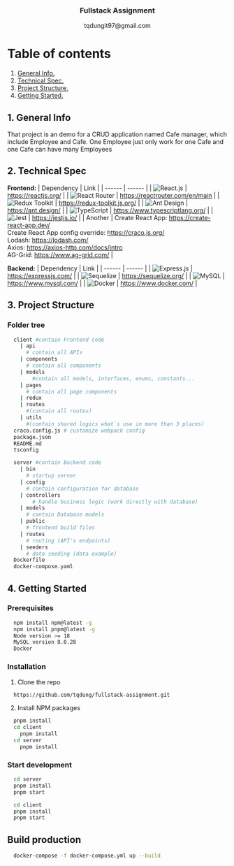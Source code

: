 <!-- Project title -->
<div align="center">
  <h3 align="center">Fullstack Assignment</h3>
  <p>tqdungit97@gmail.com</p>
</div>

# Table of contents

1. [ General Info. ](#general)
2. [ Technical Spec. ](#techical)
3. [ Project Structure. ](#project-structure)
4. [ Getting Started. ](#getting-started)

<a name="general"></a>

## 1. General Info

That project is an demo for a CRUD application named Cafe manager, which include Employee and Cafe. One Employee just only work for one Cafe and one Cafe can have many Employees

<a name="techical"></a>

## 2. Technical Spec

<strong>Frontend:</strong>
| Dependency | Link |
| ------ | ------ |
| ![React.js] | https://reactjs.org/ |
| ![React Router] | https://reactrouter.com/en/main |
| ![Redux Toolkit] | https://redux-toolkit.js.org/ |
| ![Ant Design] | https://ant.design/ |
| ![TypeScript] | https://www.typescriptlang.org/ |
| ![Jest] | https://jestjs.io/ |
| Another | Create React App: https://create-react-app.dev/ <br> Create React App config override: https://craco.js.org/ <br> Lodash: https://lodash.com/ <br> Axios: https://axios-http.com/docs/intro <br> AG-Grid: https://www.ag-grid.com/
|

<strong>Backend:</strong>
| Dependency | Link |
| ------ | ------ |
| ![Express.js	] | https://expressjs.com/ |
| ![Sequelize] | https://sequelize.org/ |
| ![MySQL] | https://www.mysql.com/ |
| ![Docker] | https://www.docker.com/ |

<a name="project-structure"></a>

## 3. Project Structure

### Folder tree

```sh
  client #contain Frontend code
    | api
      # contain all APIs
    | components
      # contain all components
    | models
        #contain all models, interfaces, enums, constants...
    | pages
      # contain all page components
    | redux
    | routes
      #(contain all routes)
    | utils
      #(contain shared logics what`s use in more than 3 places)
  craco.config.js # customize webpack config
  package.json
  README.md
  tsconfig

  server #contain Backend code
    | bin
      # startup server
    | config
      # contain configuration for database
    | controllers
        # handle business logic (work directly with database)
    | models
      # contain Database models
    | public
      # frontend build files
    | routes
      # routing (API's endpoints)
    | seeders
      # data seeding (data example)
  Dockerfile
  docker-compose.yaml
```

<a name="getting-started"></a>

## 4. Getting Started

### Prerequisites

```sh
  npm install npm@latest -g
  npm install pnpm@latest -g
  Node version >= 18
  MySQL version 8.0.28
  Docker
```

### Installation

1. Clone the repo

```sh
  https://github.com/tqdung/fullstack-assignment.git
```

2. Install NPM packages

```sh
  pnpm install
  cd client
    pnpm install
  cd server
    pnpm install
```

### Start development

```sh
  cd server
  pnpm install
  pnpm start

  cd client
  pnpm install
  pnpm start
```

## Build production

```sh
  docker-compose -f docker-compose.yml up --build
```

[React.js]: https://img.shields.io/badge/react-%2320232a.svg?style=for-the-badge&logo=react&logoColor=%2361DAFB
[React Router]: https://img.shields.io/badge/React_Router-CA4245?style=for-the-badge&logo=react-router&logoColor=white
[Redux Toolkit]: https://img.shields.io/badge/redux-%23593d88.svg?style=for-the-badge&logo=redux&logoColor=white
[Ant Design]: https://img.shields.io/badge/-AntDesign-%230170FE?style=for-the-badge&logo=ant-design&logoColor=white
[TypeScript]: https://img.shields.io/badge/typescript-%23007ACC.svg?style=for-the-badge&logo=typescript&logoColor=white
[Jest]: https://img.shields.io/badge/-jest-%23C21325?style=for-the-badge&logo=jest&logoColor=white
[Express.js]: https://img.shields.io/badge/express.js-%23404d59.svg?style=for-the-badge&logo=express&logoColor=%2361DAFB
[Sequelize]: https://img.shields.io/badge/Sequelize-52B0E7?style=for-the-badge&logo=Sequelize&logoColor=white
[MySQL]: https://img.shields.io/badge/mysql-%2300f.svg?style=for-the-badge&logo=mysql&logoColor=white
[Docker]: https://img.shields.io/badge/docker-%230db7ed.svg?style=for-the-badge&logo=docker&logoColor=white
